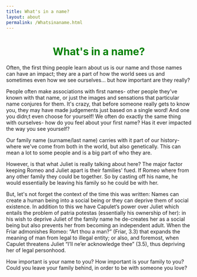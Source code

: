 ```yaml
---
title: What's in a name?
layout: about
permalink: /Whatsinaname.html
---
```

# **<center><font color="green">What's in a name?</font></center>**


Often, the first thing people learn about us is our name and those names can have an impact; they are a part of how the world sees us and sometimes even how we see ourselves... but how important are they really?

People often make associations with first names- other people they've known with that name, or just the images and sensations that particular name conjures for them. It's crazy, that before someone really gets to know you, they may have made judgements just based on a single word! And one you didn;t even choose for yourself! We often do exactly the same thing with ourselves- how do you feel about your first name? Has it ever impacted the way you see yourself?


Our family name (surname/last name) carries with it part of our history- where we've come from both in the world, but also genetically. This can mean a lot to some people and is a big part of who they are. 

However, is that what Juliet is really talking about here? The major factor keeping Romeo and Juliet apart is their families' fued. If Romeo where from any other family they could be together. So by casting off his name, he would essentially be leaving his family so he could be with her.  

But, let's not forget the context of the time this was written: Names can create a human being into a social being or they can deprive them of social existence. In addition to this we have Capulet’s power over Juliet which entails the problem of patria potestas (essentially his ownership of her): in his wish to deprive Juliet of the family name he de-creates her as a social being but also prevents her from becoming an independent adult. When the Friar admonishes Romeo: “Art thou a man?” (Friar, 3.3) that expands the meaning of man from legal to illegal entity; or also, and foremost, when Capulet threatens Juliet “I’ll ne’er acknowledge thee” (3.5), thus depriving her of legal personhood.


How important is your name to you? How important is your family to you? Could you leave your family behind, in order to be with someone you love?
